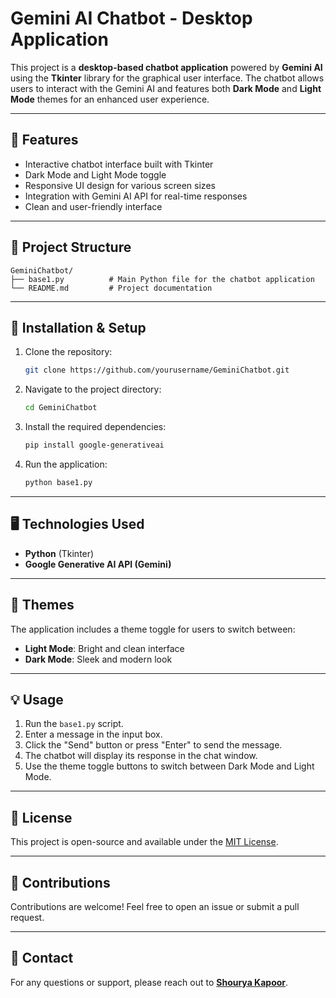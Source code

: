 # Gemini AI Chatbot - Desktop Application

This project is a **desktop-based chatbot application** powered by **Gemini AI** using the **Tkinter** library for the graphical user interface. The chatbot allows users to interact with the Gemini AI and features both **Dark Mode** and **Light Mode** themes for an enhanced user experience.

---

## 🚀 Features
- Interactive chatbot interface built with Tkinter
- Dark Mode and Light Mode toggle
- Responsive UI design for various screen sizes
- Integration with Gemini AI API for real-time responses
- Clean and user-friendly interface

---

## 📂 Project Structure
```
GeminiChatbot/
├── base1.py          # Main Python file for the chatbot application
└── README.md         # Project documentation
```

---

## 🔧 Installation & Setup
1. Clone the repository:
   ```bash
   git clone https://github.com/yourusername/GeminiChatbot.git
   ```
2. Navigate to the project directory:
   ```bash
   cd GeminiChatbot
   ```
3. Install the required dependencies:
   ```bash
   pip install google-generativeai
   ```
4. Run the application:
   ```bash
   python base1.py
   ```

---

## 🖥️ Technologies Used
- **Python** (Tkinter)
- **Google Generative AI API (Gemini)**

---

## 🌈 Themes
The application includes a theme toggle for users to switch between:
- **Light Mode**: Bright and clean interface
- **Dark Mode**: Sleek and modern look

---

## 💡 Usage
1. Run the `base1.py` script.
2. Enter a message in the input box.
3. Click the "Send" button or press "Enter" to send the message.
4. The chatbot will display its response in the chat window.
5. Use the theme toggle buttons to switch between Dark Mode and Light Mode.

---

## 📜 License
This project is open-source and available under the [MIT License](LICENSE).

---

## 🤝 Contributions
Contributions are welcome! Feel free to open an issue or submit a pull request.

---

## 📧 Contact
For any questions or support, please reach out to [**Shourya Kapoor**](mailto:shouryakapoor13@gmail.com).

